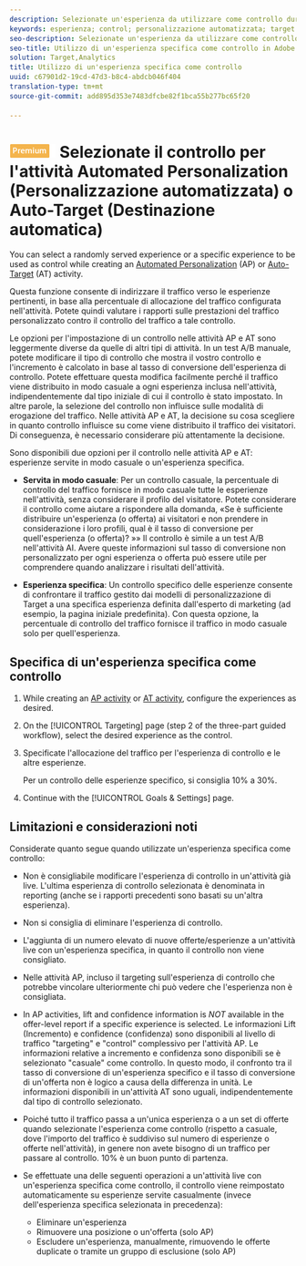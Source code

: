 ```yaml
---
description: Selezionate un'esperienza da utilizzare come controllo durante la creazione di un'attività Automated Personalization (Personalizzazione automatizzata) o Auto-Target (Destinazione automatica).
keywords: esperienza; control; personalizzazione automatizzata; target automatico
seo-description: Selezionate un'esperienza da utilizzare come controllo durante la creazione di un'attività Automated Personalization (Personalizzazione automatizzata) o Auto-Target (Target automatico) in Adobe Target.
seo-title: Utilizzo di un'esperienza specifica come controllo in Adobe Target
solution: Target,Analytics
title: Utilizzo di un'esperienza specifica come controllo
uuid: c67901d2-19cd-47d3-b8c4-abdcb046f404
translation-type: tm+mt
source-git-commit: add895d353e7483dfcbe82f1bca55b277bc65f20

---
```



# ![PREMIUM](/help/assets/premium.png) Selezionate il controllo per l'attività Automated Personalization (Personalizzazione automatizzata) o Auto-Target (Destinazione automatica)

You can select a randomly served experience or a specific experience to be used as control while creating an [Automated Personalization](/help/c-activities/t-automated-personalization/automated-personalization.md) (AP) or [Auto-Target](/help/c-activities/auto-target-to-optimize.md) (AT) activity.

Questa funzione consente di indirizzare il traffico verso le esperienze pertinenti, in base alla percentuale di allocazione del traffico configurata nell'attività. Potete quindi valutare i rapporti sulle prestazioni del traffico personalizzato contro il controllo del traffico a tale controllo.

Le opzioni per l'impostazione di un controllo nelle attività AP e AT sono leggermente diverse da quelle di altri tipi di attività. In un test A/B manuale, potete modificare il tipo di controllo che mostra il vostro controllo e l'incremento è calcolato in base al tasso di conversione dell'esperienza di controllo. Potete effettuare questa modifica facilmente perché il traffico viene distribuito in modo casuale a ogni esperienza inclusa nell'attività, indipendentemente dal tipo iniziale di cui il controllo è stato impostato. In altre parole, la selezione del controllo non influisce sulle modalità di erogazione del traffico. Nelle attività AP e AT, la decisione su cosa scegliere in quanto controllo influisce su come viene distribuito il traffico dei visitatori. Di conseguenza, è necessario considerare più attentamente la decisione.

Sono disponibili due opzioni per il controllo nelle attività AP e AT: esperienze servite in modo casuale o un'esperienza specifica.

* **Servita in modo casuale**: Per un controllo casuale, la percentuale di controllo del traffico fornisce in modo casuale tutte le esperienze nell'attività, senza considerare il profilo del visitatore. Potete considerare il controllo come aiutare a rispondere alla domanda, «Se è sufficiente distribuire un'esperienza (o offerta) ai visitatori e non prendere in considerazione i loro profili, qual è il tasso di conversione per quell'esperienza (o offerta)? »» Il controllo è simile a un test A/B nell'attività AI. Avere queste informazioni sul tasso di conversione non personalizzato per ogni esperienza o offerta può essere utile per comprendere quando analizzare i risultati dell'attività.

* **Esperienza specifica**: Un controllo specifico delle esperienze consente di confrontare il traffico gestito dai modelli di personalizzazione di Target a una specifica esperienza definita dall'esperto di marketing (ad esempio, la pagina iniziale predefinita). Con questa opzione, la percentuale di controllo del traffico fornisce il traffico in modo casuale solo per quell'esperienza.

## Specifica di un'esperienza specifica come controllo

1. While creating an [AP activity](/help/c-activities/t-automated-personalization/create-ap-activity.md) or [AT activity](/help/c-activities/t-test-ab/t-test-create-ab/ab-audience.md), configure the experiences as desired.
1. On the [!UICONTROL Targeting] page (step 2 of the three-part guided workflow), select the desired experience as the control.
1. Specificate l'allocazione del traffico per l'esperienza di controllo e le altre esperienze.

   Per un controllo delle esperienze specifico, si consiglia 10% a 30%.

1. Continue with the [!UICONTROL Goals &amp; Settings] page.

## Limitazioni e considerazioni noti

Considerate quanto segue quando utilizzate un'esperienza specifica come controllo:

* Non è consigliabile modificare l'esperienza di controllo in un'attività già live. L'ultima esperienza di controllo selezionata è denominata in reporting (anche se i rapporti precedenti sono basati su un'altra esperienza).
* Non si consiglia di eliminare l'esperienza di controllo.
* L'aggiunta di un numero elevato di nuove offerte/esperienze a un'attività live con un'esperienza specifica, in quanto il controllo non viene consigliato.
* Nelle attività AP, incluso il targeting sull'esperienza di controllo che potrebbe vincolare ulteriormente chi può vedere che l'esperienza non è consigliata.
* In AP activities, lift and confidence information is *NOT* available in the offer-level report if a specific experience is selected. Le informazioni Lift (Incremento) e confidence (confidenza) sono disponibili al livello di traffico "targeting" e "control" complessivo per l'attività AP. Le informazioni relative a incremento e confidenza sono disponibili se è selezionato "casuale" come controllo. In questo modo, il confronto tra il tasso di conversione di un'esperienza specifico e il tasso di conversione di un'offerta non è logico a causa della differenza in unità. Le informazioni disponibili in un'attività AT sono uguali, indipendentemente dal tipo di controllo selezionato.
* Poiché tutto il traffico passa a un'unica esperienza o a un set di offerte quando selezionate l'esperienza come controllo (rispetto a casuale, dove l'importo del traffico è suddiviso sul numero di esperienze o offerte nell'attività), in genere non avete bisogno di un traffico per passare al controllo. 10% è un buon punto di partenza.
* Se effettuate una delle seguenti operazioni a un'attività live con un'esperienza specifica come controllo, il controllo viene reimpostato automaticamente su esperienze servite casualmente (invece dell'esperienza specifica selezionata in precedenza):

   * Eliminare un'esperienza
   * Rimuovere una posizione o un'offerta (solo AP)
   * Escludere un'esperienza, manualmente, rimuovendo le offerte duplicate o tramite un gruppo di esclusione (solo AP)


